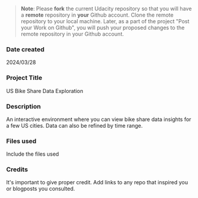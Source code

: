 > **Note**: Please **fork** the current Udacity repository so that you will have a **remote** repository in **your** Github account. Clone the remote repository to your local machine. Later, as a part of the project "Post your Work on Github", you will push your proposed changes to the remote repository in your Github account.

### Date created

2024/03/28

### Project Title

US Bike Share Data Exploration

### Description

An interactive environment where you can view bike share data insights for a few US cities. Data can also be refined by time range.

### Files used

Include the files used

### Credits

It's important to give proper credit. Add links to any repo that inspired you or blogposts you consulted.
